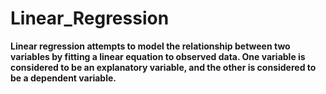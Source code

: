 # Linear_Regression
**Linear regression attempts to model the relationship between two variables by fitting a linear equation to observed data. One variable is considered to be an explanatory variable, and the other is considered to be a dependent variable.**
